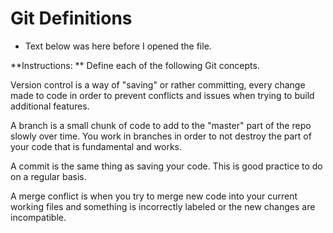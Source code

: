 # Git Definitions


* Text below was here before I opened the file.

**Instructions: ** Define each of the following Git concepts.

Version control is a way of "saving" or rather committing, every change made to code in order to prevent conflicts and issues when trying to build additional features.

A branch is a small chunk of code to add to the "master" part of the repo slowly over time. You work in branches in order to not destroy the part of your code that is fundamental and works.

A commit is the same thing as saving your code. This is good practice to do on a regular basis.

A merge conflict is when you try to merge new code into your current working files and something is incorrectly labeled or the new changes are incompatible.
